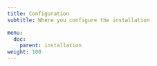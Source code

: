 ```yaml
---
title: Configuration
subtitle: Where you configure the installation

menu:
  doc:
    parent: installation
weight: 100
---
```


